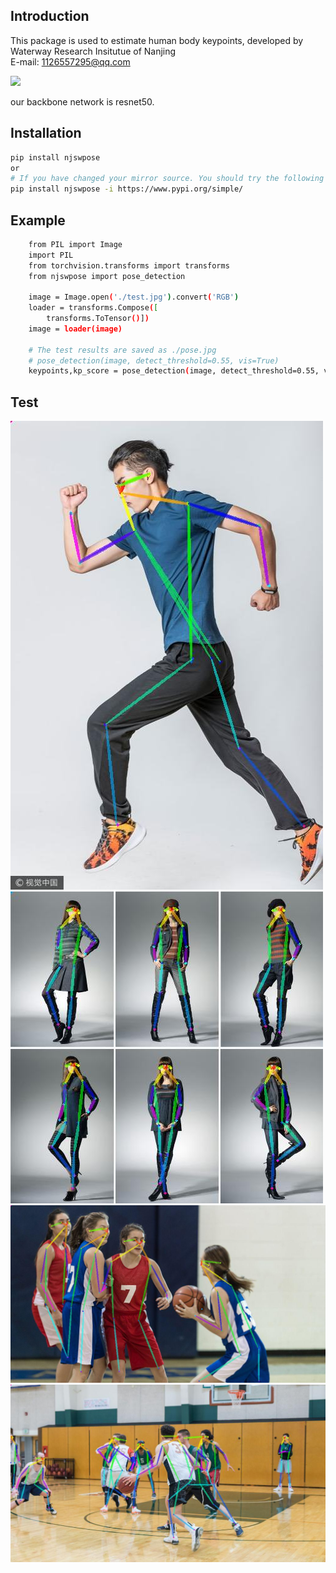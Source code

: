 Introduction
-----
This package is used to estimate human body keypoints, developed by Waterway Research Insitutue of Nanjing  
E-mail: 1126557295@qq.com

![](https://img.shields.io/badge/build-passing-brightgreen)

our backbone network is resnet50.

Installation
-----

```bash
pip install njswpose
or 
# If you have changed your mirror source. You should try the following command.
pip install njswpose -i https://www.pypi.org/simple/
```

Example
-----

```bash
    from PIL import Image
    import PIL
    from torchvision.transforms import transforms
    from njswpose import pose_detection
    
    image = Image.open('./test.jpg').convert('RGB')
    loader = transforms.Compose([
        transforms.ToTensor()])
    image = loader(image)
    
    # The test results are saved as ./pose.jpg
    # pose_detection(image, detect_threshold=0.55, vis=True)
    keypoints,kp_score = pose_detection(image, detect_threshold=0.55, vis=True)
```
Test
---
![image](https://github.com/ddmm2020/njswpose/blob/master/detection_result/test1_pose.jpg)
![image](https://github.com/ddmm2020/njswpose/blob/master/detection_result/test2_pose.jpg)
![image](https://github.com/ddmm2020/njswpose/blob/master/detection_result/test3_pose.jpg)
![image](https://github.com/ddmm2020/njswpose/blob/master/detection_result/test4_pose.jpg)
